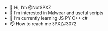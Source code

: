 - 👋 Hi, I’m @NotSPXZ
- 👀 I’m interested in Malwear and useful scripts 
- 🌱 I’m currently learning JS PY C++ c#
- 📫 How to reach me SPXZ#3072

<!---
NotSPXZ/NotSPXZ is a ✨ special ✨ repository because its `README.md` (this file) appears on your GitHub profile.
You can click the Preview link to take a look at your changes.
--->
